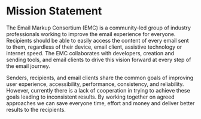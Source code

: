# Mission Statement

The Email Markup Consortium (EMC) is a community-led group of industry professionals working to improve the email experience for everyone. Recipients should be able to easily access the content of every email sent to them, regardless of their device, email client, assistive technology or internet speed. The EMC collaborates with developers, creation and sending tools, and email clients to drive this vision forward at every step of the email journey.

Senders, recipients, and email clients share the common goals of improving user experience, accessibility, performance, consistency, and reliability. However, currently there is a lack of cooperation in trying to achieve these goals leading to inconsistent results. By working together on agreed approaches we can save everyone time, effort and money and deliver better results to the recipients.